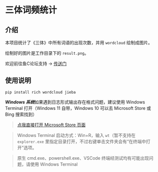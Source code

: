 # 三体词频统计

## 介绍

本项目统计了《三体》中所有词语的出现次数，并用 `wordcloud` 绘制成图片。

绘制好的图片是工作目录下的 `result.png`。

欢迎前往鱼C论坛支持 -> [传送门](https://fishc.com.cn/thread-230707-1-1.html)

## 使用说明

```
pip install rich wordcloud jieba
```

***Windows 系统***如果遇到日志形式输出存在格式问题，建议使用 Windows Terminal 打开（Windows 11 自带，Windows 10 可以去 Microsoft Store 或 Bing 搜索找到）

> [点我直接打开 Microsoft Store 页面](ms-windows-store://pdp/?ProductId=9N0DX20HK701)

> Windows Terminal 启动方式：Win+R，输入 `wt`（暂不支持在 `explorer.exe` 里指定目录打开，不过右键单击文件夹会有“在终端中打开”选项。

> 原生 cmd.exe、powershell.exe、VSCode 终端经测试均有可能出现问题，请使用 Windows Terminal
